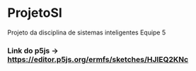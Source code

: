 # ProjetoSI
Projeto da disciplina de sistemas inteligentes
Equipe 5

### Link do p5js -> https://editor.p5js.org/ermfs/sketches/HJIEQ2KNc
